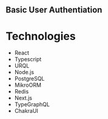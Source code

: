 ## Basic User Authentiation

# Technologies
- React
- Typescript
- URQL
- Node.js
- PostgreSQL
- MikroORM
- Redis
- Next.js
- TypeGraphQL
- ChakraUI
